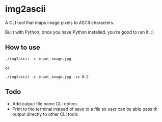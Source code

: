 # img2ascii

A CLI tool that maps image pixels to ASCII characters.

Built with Python, once you have Python installed, you're good to run it. :)

## How to use
`./img2ascii -i input_image.jpg`

or

`./img2ascii -i input_image.jpg -sc 0.2`

## Todo

* Add output file name CLI option
* Print to the terminal instead of save to a file so user can be able pass th output directly to other CLI tools

